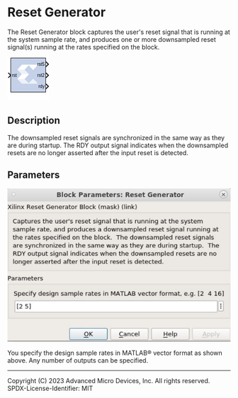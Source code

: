 # Reset Generator

The Reset Generator block captures the user's reset signal that is
running at the system sample rate, and produces one or more downsampled
reset signal(s) running at the rates specified on the block.

![](./Images/block.png)

## Description

The downsampled reset signals are synchronized in the same way as they
are during startup. The RDY output signal indicates when the downsampled
resets are no longer asserted after the input reset is detected.

## Parameters

![](./Images/hlx1649233212209.png)  

You specify the design sample rates in MATLAB® vector format as shown
above. Any number of outputs can be specified.

--------------
Copyright (C) 2023 Advanced Micro Devices, Inc. All rights reserved.
SPDX-License-Identifier: MIT

